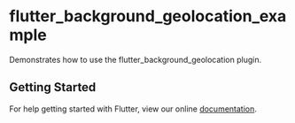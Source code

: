 # flutter_background_geolocation_example

Demonstrates how to use the flutter_background_geolocation plugin.

## Getting Started

For help getting started with Flutter, view our online
[documentation](https://flutter.io/).
